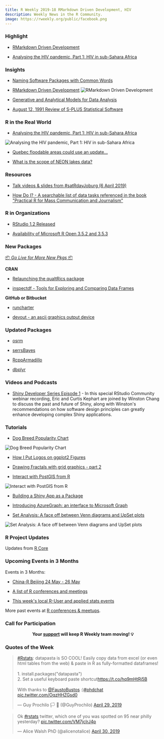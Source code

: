 ```yaml
---
title: R Weekly 2019-18 RMarkdown Driven Development, HIV
description: Weekly News in the R Community.
image: https://rweekly.org/public/facebook.png
---
```


###  Highlight

+ [RMarkdown Driven Development](https://emilyriederer.netlify.com/post/rmarkdown-driven-development/)

+ [Analysing the HIV pandemic, Part 1: HIV in sub-Sahara Africa](https://rviews.rstudio.com/2019/04/30/analysing-hiv-pandemic-part-1/)

### Insights

+ [Naming Software Packages with Common Words](https://yihui.name/en/2019/04/naming-common-words/)

+ [RMarkdown Driven Development](https://emilyriederer.netlify.com/post/rmarkdown-driven-development/)
![RMarkdown Driven Development](https://raw.githubusercontent.com/rweekly/image/master/2019/rmarkdown-driven-development.png)

+ [Generative and Analytical Models for Data Analysis](https://simplystatistics.org/2019/04/29/generative-and-analytical-models-for-data-analysis/)

+ [August 12, 1991 Review of S-PLUS Statistical Software](https://yihui.name/en/2019/05/review-of-s-plus/)

### R in the Real World

+ [Analysing the HIV pandemic, Part 1: HIV in sub-Sahara Africa](https://rviews.rstudio.com/2019/04/30/analysing-hiv-pandemic-part-1/)

![Analysing the HIV pandemic, Part 1: HIV in sub-Sahara Africa](https://raw.githubusercontent.com/rweekly/image/master/2019/hiv-pandemic.png)

+ [Quebec floodable areas could use an update...](https://www.simoncoulombe.com/2019/04/quebec-floodable/)

+ [What is the scope of NEON lakes data?](https://jsta.rbind.io/blog/what-is-the-scope-of-neon-lakes-data/)

###  Resources

+ [Talk videos & slides from #satRdayJoburg (6 April 2019)](https://joburg2019.satrdays.org/#programme)

+ [How Do I? - A searchable list of data tasks referenced in the book "Practical R for Mass Communication and Journalism"](https://smach.github.io/R4JournalismBook/HowDoI.html)

###  R in Organizations

+ [RStudio 1.2 Released](https://blog.rstudio.com/2019/04/30/rstudio-1-2-release/)

+ [Availability of Microsoft R Open 3.5.2 and 3.5.3](https://blog.revolutionanalytics.com/2019/05/availability-of-microsoft-r-open-352-and-353.html)

###  New Packages

<p class="added-hostname"><a href="https://rweekly.org/live" target="_blank" class="externalLink">📦 <i>Go Live for More New Pkgs</i> 📦</a></p>

**CRAN**

+ [Relaunching the qualtRics package](https://juliasilge.com/blog/qualtrics-relaunch/)

+ [inspectdf - Tools for Exploring and Comparing Data Frames](https://github.com/alastairrushworth/inspectdf)

**GitHub or Bitbucket**

+ [runcharter](https://www.johnmackintosh.com/2019-04-30-runcharter/)

+ [devout - an ascii graphics output device](https://coolbutuseless.github.io/2019/05/01/introducing-devout-an-ascii-graphics-output-device/)

### Updated Packages

+ [osrm](https://rgeomatic.hypotheses.org/1798)

+ [serrsBayes](https://mattstats.wordpress.com/2019/05/01/serrsbayes-0-4-0/)

+ [RcppArmadillo](http://dirk.eddelbuettel.com/blog/2019/04/29#rcpparmadillo_0.9.400.2.0)

+ [dbplyr](https://www.tidyverse.org/articles/2019/04/dbplyr-1-4-0/)

###  Videos and Podcasts

+ [Shiny Developer Series Episode 1](https://shinydevseries.com/ep1) - In this special RStudio Community webinar recording, Eric and Curtis Kephart are joined by Winston Chang to discuss the past and future of Shiny, along with Winston's recommendations on how software design principles can greatly enhance developing complex Shiny applications.

###  Tutorials

+ [Dog Breed Popularity Chart](https://luisdva.github.io/rstats/dog-popularity/)

![Dog Breed Popularity Chart](https://raw.githubusercontent.com/rweekly/image/master/2019/dog-popularity.png)

+ [How I Put Logos on ggplot2 Figures](https://www.markhw.com/blog/logos)

+ [Drawing Fractals with grid graphics - part 2](https://coolbutuseless.github.io/2019/04/29/drawing-fractals-with-grid-graphics-part-2/)

+ [Interact with PostGIS from R](https://rtask.thinkr.fr/blog/interact-with-postgis-from-r-with-dbi-and-sf/)

![Interact with PostGIS from R](https://raw.githubusercontent.com/rweekly/image/master/2019/r-postgis.png)

+ [Building a Shiny App as a Package](https://rtask.thinkr.fr/blog/building-a-shiny-app-as-a-package/)

+ [Introducing AzureGraph: an interface to Microsoft Graph](https://blog.revolutionanalytics.com/2019/04/introducing-azuregraph-an-interface-to-microsoft-graph.html)

+ [Set Analysis: A face off between Venn diagrams and UpSet plots](https://www.littlemissdata.com/blog/set-analysis)

![Set Analysis: A face off between Venn diagrams and UpSet plots](https://raw.githubusercontent.com/rweekly/image/master/2019/venn-diagrams-upset-plots.png)

<!--<div class="post-more-begi
n></div><div class="post-more-end"></div>-->

###  R Project Updates

Updates from [R Core](http://developer.r-project.org/blosxom.cgi/R-devel/NEWS)

###  Upcoming Events in 3 Months

Events in 3 Months:

+ [China-R Beijing 24 May - 26 May](https://cosx.org/2019/03/12th-china-r-beijing-announcement/)

+ [A list of R conferences and meetings](https://jumpingrivers.github.io/meetingsR/events.html)

+ [This week's local R-User and applied stats events](https://community.rstudio.com/c/irl)

More past events at [R conferences & meetups](https://conf.rweekly.org).

###  Call for Participation

<p class="hide-support added-hostname support-rweekly" style="text-align: center;font-weight: bold;">Your <a class="non-visited externalLink" href="https://www.patreon.com/rweekly" onclick="pas(this)">support</a> will keep R Weekly team moving! 💡</p>

###  Quotes of the Week

<blockquote class="twitter-tweet" data-lang="en"><p lang="en" dir="ltr"><a href="https://twitter.com/hashtag/Rstats?src=hash&amp;ref_src=twsrc%5Etfw">#Rstats</a>: datapasta is SO COOL! Easily copy data from excel (or even html tables from the web) &amp; paste in R as fully-formatted dataframes!<br><br>1. install.packages(&quot;datapasta&quot;)<br>2. Set a useful keyboard paste shortcut<a href="https://t.co/hq9mHtRj5B">https://t.co/hq9mHtRj5B</a><br><br>With thanks to <a href="https://twitter.com/FaustoBustos?ref_src=twsrc%5Etfw">@FaustoBustos</a> :)<a href="https://twitter.com/hashtag/phdchat?src=hash&amp;ref_src=twsrc%5Etfw">#phdchat</a> <a href="https://t.co/OqzHHZGsd0">pic.twitter.com/OqzHHZGsd0</a></p>&mdash; Guy Prochilo 🏳️
🌈 (@GuyProchilo) <a href="https://twitter.com/GuyProchilo/status/1122651785011789824?ref_src=twsrc%5Etfw">April 29, 2019</a></blockquote>

<blockquote class="twitter-tweet" data-lang="en"><p lang="en" dir="ltr">Ok <a href="https://twitter.com/hashtag/rstats?src=hash&amp;ref_src=twsrc%5Etfw">#rstats</a> twitter, which one of you was spotted on 95 near philly yesterday? <a href="https://t.co/VM7jcIrJ4p">pic.twitter.com/VM7jcIrJ4p</a></p>&mdash; Alice Walsh PhD (@alicenotalice) <a href="https://twitter.com/alicenotalice/status/1123205439586480129?ref_src=twsrc%5Etfw">April 30, 2019</a></blockquote>
